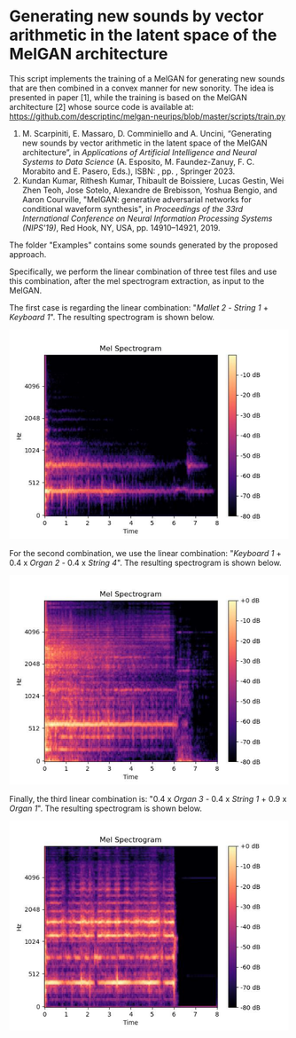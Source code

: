 # Generating new sounds by vector arithmetic in the latent space of the MelGAN architecture

This script implements the training of a MelGAN for generating new sounds that are then combined in a convex manner for new sonority. The idea is presented in paper [1], while the training is based on the MelGAN architecture [2] whose source code is available at: https://github.com/descriptinc/melgan-neurips/blob/master/scripts/train.py

1. M. Scarpiniti, E. Massaro, D. Comminiello and A. Uncini, “Generating new sounds by vector arithmetic in the latent space of the MelGAN architecture”, in *Applications of Artificial Intelligence and Neural Systems to Data Science* (A. Esposito, M. Faundez-Zanuy, F. C. Morabito and E. Pasero, Eds.), ISBN: , pp. , Springer 2023.
2. Kundan Kumar, Rithesh Kumar, Thibault de Boissiere, Lucas Gestin, Wei Zhen Teoh, Jose Sotelo, Alexandre de Brebisson, Yoshua Bengio, and Aaron Courville, "MelGAN: generative adversarial networks for conditional waveform synthesis", in *Proceedings of the 33rd International Conference on Neural Information Processing Systems (NIPS'19)*, Red Hook, NY, USA, pp. 14910–14921, 2019.

The folder "Examples" contains some sounds generated by the proposed approach.

Specifically, we perform the linear combination of three test files and use this combination, after the mel spectrogram extraction, as input to the MelGAN.

The first case is regarding the linear combination: "*Mallet 2* - *String 1* + *Keyboard 1*". The resulting spectrogram is shown below.

![Alt text](Examples/Example1.jpg?raw=true "Example 1")


For the second combination, we use the linear combination: "*Keyboard 1* + 0.4 x *Organ 2* - 0.4 x *String 4*". The resulting spectrogram is shown below.

![Alt text](Examples/Example2.jpg?raw=true "Example 2")


Finally, the third linear combination is: "0.4 x *Organ 3* - 0.4 x *String 1* + 0.9 x *Organ 1*". The resulting spectrogram is shown below.

![Alt text](Examples/Example3.jpg?raw=true "Example 3")
